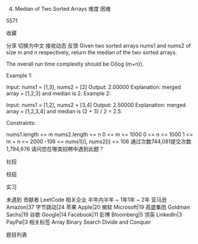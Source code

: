 4. Median of Two Sorted Arrays
难度
困难

5571

收藏

分享
切换为中文
接收动态
反馈
Given two sorted arrays nums1 and nums2 of size m and n respectively, return the median of the two sorted arrays.

The overall run time complexity should be O(log (m+n)).

 

Example 1:

Input: nums1 = [1,3], nums2 = [2]
Output: 2.00000
Explanation: merged array = [1,2,3] and median is 2.
Example 2:

Input: nums1 = [1,2], nums2 = [3,4]
Output: 2.50000
Explanation: merged array = [1,2,3,4] and median is (2 + 3) / 2 = 2.5.
 

Constraints:

nums1.length == m
nums2.length == n
0 <= m <= 1000
0 <= n <= 1000
1 <= m + n <= 2000
-106 <= nums1[i], nums2[i] <= 106
通过次数744,081提交次数1,794,676
请问您在哪类招聘中遇到此题？

社招

校招

实习

未遇到
贡献者
LeetCode
相关企业
半年内半年 ~ 1年1年 ~ 2年
亚马逊 Amazon|37
字节跳动|24
苹果 Apple|20
微软 Microsoft|19
高盛集团 Goldman Sachs|19
谷歌 Google|14
Facebook|11
彭博 Bloomberg|5
领英 LinkedIn|3
PayPal|3
相关标签
Array
Binary Search
Divide and Conquer

题目列表
